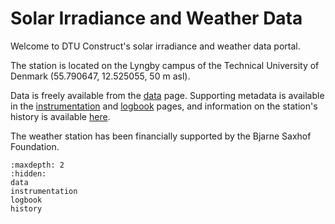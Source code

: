 # Solar Irradiance and Weather Data

Welcome to DTU Construct's solar irradiance and weather data portal.

The station is located on the Lyngby campus of the Technical University of Denmark (55.790647, 12.525055, 50 m asl).

Data is freely available from the [data](../data) page. Supporting metadata is available in the [instrumentation](instrumentation) and [logbook](logbook) pages, and information on the station's history is available [here](history).

The weather station has been financially supported by the Bjarne Saxhof Foundation. 


```{toctree}
:maxdepth: 2
:hidden:
data
instrumentation
logbook
history
```

